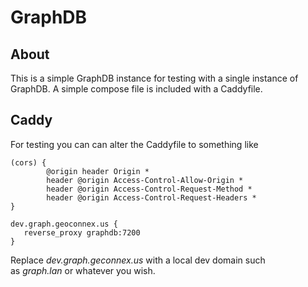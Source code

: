 # GraphDB

## About

This is a simple GraphDB instance for testing with a single instance of GraphDB.
A simple compose file is included with a Caddyfile.

## Caddy

For testing you can can alter the Caddyfile to something like

```
(cors) {
        @origin header Origin *
        header @origin Access-Control-Allow-Origin *
        header @origin Access-Control-Request-Method *
        header @origin Access-Control-Request-Headers *
}

dev.graph.geoconnex.us {
   reverse_proxy graphdb:7200
}

```

Replace _dev.graph.geconnex.us_ with a local dev domain such  
as _graph.lan_ or whatever you wish.

